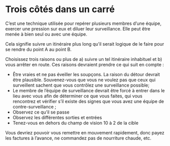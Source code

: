 [Title]: # (Trois côtés dans un carré)
[Order]: # (7)

# Trois côtés dans un carré

C’est une technique utilisée pour repérer plusieurs membres d’une équipe, exercer une pression sur eux et diluer leur surveillance. Elle peut être menée à bien seul ou avec une équipe.

Cela signifie suivre un itinéraire plus long qu’il serait logique de le faire pour se rendre du point A au point B.

Choisissez trois raisons ou plus de a) suivre un tel itinéraire inhabituel et b) vous arrêter en route. Ces raisons devraient prendre ce qui suit en compte :

* Être vraies et ne pas éveiller les soupçons. La raison du détour devrait être plausible. Souvenez-vous que vous ne voulez pas que ceux qui surveillent sachent que vous contrôlez une surveillance possible;
* Le membre de l’équipe de surveillance devrait être forcé à entrer dans le lieu avec vous afin de déterminer ce que vous faites, qui vous rencontrez et vérifier s’il existe des signes que vous avez une équipe de contre-surveillance ;
* Observez ce qu’il se passe
* Observez les différentes sorties et entrées
* Tenez-vous en dehors du champ de vision 10 à 2 de la cible

Vous devriez pouvoir vous remettre en mouvement rapidement, donc payez les factures à l’avance, ne commandez pas de nourriture chaude, etc.